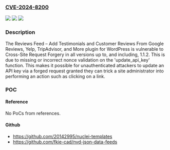 ### [CVE-2024-8200](https://cve.mitre.org/cgi-bin/cvename.cgi?name=CVE-2024-8200)
![](https://img.shields.io/static/v1?label=Product&message=Reviews%20Feed%20%E2%80%93%20Add%20Testimonials%20and%20Customer%20Reviews%20From%20Google%20Reviews%2C%20Yelp%2C%20TripAdvisor%2C%20and%20More&color=blue)
![](https://img.shields.io/static/v1?label=Version&message=*%3C%3D%201.1.2%20&color=brighgreen)
![](https://img.shields.io/static/v1?label=Vulnerability&message=CWE-352%20Cross-Site%20Request%20Forgery%20(CSRF)&color=brighgreen)

### Description

The Reviews Feed – Add Testimonials and Customer Reviews From Google Reviews, Yelp, TripAdvisor, and More plugin for WordPress is vulnerable to Cross-Site Request Forgery in all versions up to, and including, 1.1.2. This is due to missing or incorrect nonce validation on the 'update_api_key' function. This makes it possible for unauthenticated attackers to update an API key via a forged request granted they can trick a site administrator into performing an action such as clicking on a link.

### POC

#### Reference
No PoCs from references.

#### Github
- https://github.com/20142995/nuclei-templates
- https://github.com/fkie-cad/nvd-json-data-feeds

